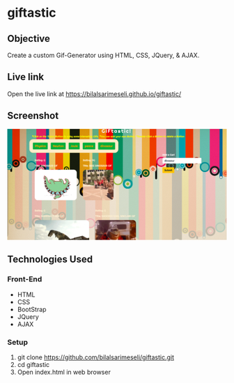 # giftastic

## Objective

Create a custom Gif-Generator using HTML, CSS, JQuery, & AJAX.

## Live link
Open the live link at https://bilalsarimeseli.github.io/giftastic/

## Screenshot
![screenshot](https://github.com/bilalsarimeseli/giftastic/blob/master/Screen%20Shot%202020-03-05%20at%2011.55.11%20PM.png?raw=true)

## Technologies Used
### Front-End

 * HTML
 * CSS
 * BootStrap
 * JQuery
 * AJAX
 
 
### Setup
1. git clone https://github.com/bilalsarimeseli/giftastic.git
2. cd giftastic
3. Open index.html in web browser
